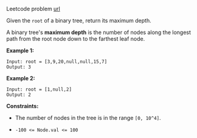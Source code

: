 Leetcode problem [url](https://leetcode.com/problems/maximum-depth-of-binary-tree)


Given the `root` of a binary tree, return its maximum depth.

A binary tree's **maximum depth** is the number of nodes along the longest path from the root node down to the farthest leaf node.

**Example 1:**
```
Input: root = [3,9,20,null,null,15,7]
Output: 3
```

**Example 2:**
```
Input: root = [1,null,2]
Output: 2
```

**Constraints:**

- The number of nodes in the tree is in the range `[0, 10^4]`.

- `-100 <= Node.val <= 100`

